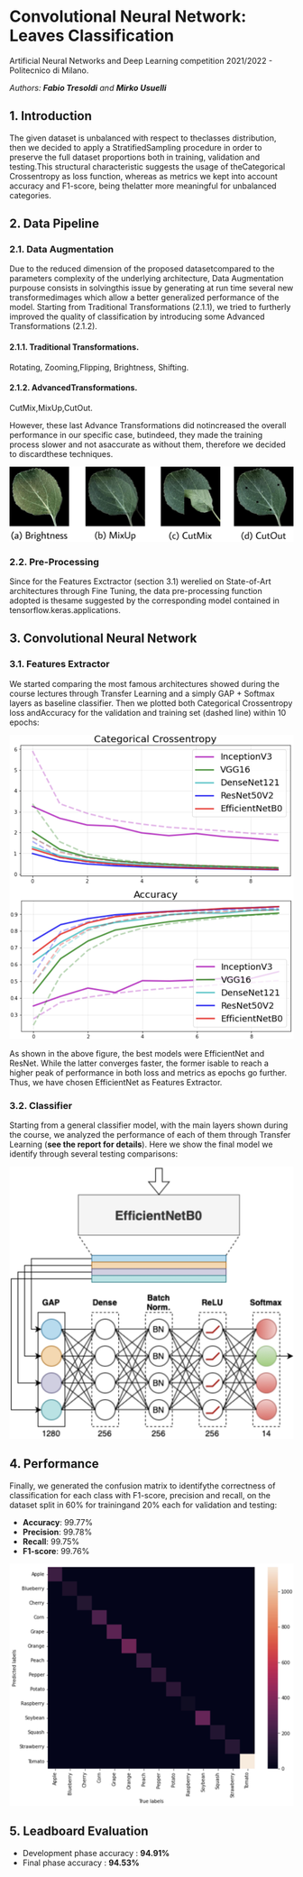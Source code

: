 # Convolutional Neural Network: Leaves Classification
Artificial Neural Networks and Deep Learning competition 2021/2022 - Politecnico di Milano.

*Authors: **Fabio Tresoldi** and **Mirko Usuelli***

## 1. Introduction
The  given  dataset  is  unbalanced  with  respect  to  theclasses  distribution,  then  we  decided  to  apply  a  StratifiedSampling  procedure  in  order  to  preserve  the  full  dataset proportions both in training, validation and testing.This  structural  characteristic  suggests  the  usage  of  theCategorical Crossentropy as loss function, whereas as metrics we kept into account accuracy and F1-score, being thelatter more meaningful for unbalanced categories.

## 2. Data Pipeline
### 2.1.  Data  Augmentation
Due  to  the  reduced  dimension  of  the  proposed  datasetcompared to the parameters complexity of the underlying architecture, Data Augmentation purpouse consists in solvingthis issue by generating at run time several new transformedimages which allow a better generalized performance of the model.
Starting  from  Traditional  Transformations  (2.1.1),  we  tried to furtherly improved the quality of classification by introducing some Advanced Transformations (2.1.2).

#### 2.1.1.  Traditional  Transformations.
Rotating,  Zooming,Flipping, Brightness, Shifting.

#### 2.1.2.  AdvancedTransformations.
CutMix,MixUp,CutOut.

However,  these  last  Advance  Transformations  did  notincreased  the  overall  performance  in  our  specific  case,  butindeed,  they  made  the  training  process  slower  and  not  asaccurate  as  without  them,  therefore  we  decided  to  discardthese techniques.

![image](/img/leaves.jpg)

### 2.2.  Pre-Processing
Since   for   the   Features   Exctractor   (section   3.1)   werelied   on   State-of-Art   architectures   through   Fine   Tuning,   the   data   pre-processing   function   adopted   is   thesame  suggested  by  the  corresponding  model  contained  in tensorflow.keras.applications.


## 3.  Convolutional  Neural  Network
### 3.1.  Features  Extractor
We  started  comparing  the  most  famous  architectures showed during the course lectures through Transfer Learning and  a  simply  GAP  +  Softmax  layers  as  baseline  classifier. Then  we  plotted  both  Categorical  Crossentropy  loss  andAccuracy  for  the  validation  and  training  set  (dashed line) within 10 epochs:

![image](/img/comparison.jpg)

As shown in the above figure, the best models were EfficientNet and ResNet. While the latter converges faster, the former isable  to  reach  a  higher  peak  of  performance  in  both  loss and  metrics  as  epochs  go  further.  Thus,  we  have  chosen EfficientNet as Features Extractor.


### 3.2. Classifier
Starting  from a  general  classifier  model,  with the  main layers  shown  during  the  course,  we  analyzed  the  performance of each of them through Transfer Learning (**see the report for details**).
Here we show the final model we identify through several testing comparisons:

![image](/img/final.jpg)

## 4. Performance
Finally,  we  generated  the  confusion  matrix  to  identifythe correctness of classification for each class with F1-score, precision and recall, on the dataset split in 60% for trainingand 20% each for validation and testing:
- **Accuracy**: 99.77%
- **Precision**: 99.78%
- **Recall**: 99.75%
- **F1-score**: 99.76%

![image](/img/confusion_matrix.jpg)

## 5. Leadboard Evaluation
- Development phase accuracy : **94.91%**
- Final phase accuracy : **94.53%**
